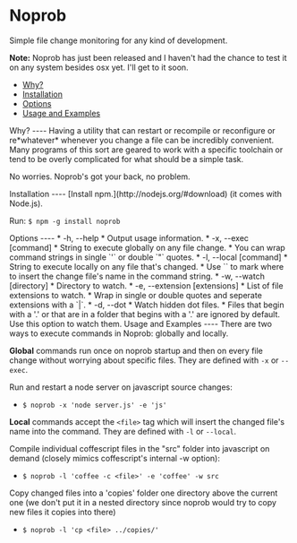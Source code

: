 Noprob
====
Simple file change monitoring for any kind of development.

**Note:** Noprob has just been released and I haven't had the chance to test it on any system besides osx yet.  I'll get to it soon.

* [Why?](#a)
* [Installation](#b)
* [Options](#c)
* [Usage and Examples](#d)

<a name='a' />
Why?
----
Having a utility that can restart or recompile or reconfigure or re*whatever* whenever you change a file can be incredibly convenient.  Many programs of this sort are geared to work with a specific toolchain or tend to be overly complicated for what should be a simple task.

No worries.  Noprob's got your back, no problem.

<a name='b' />
Installation
----
[Install npm.](http://nodejs.org/#download) (it comes with Node.js).

Run: `$ npm -g install noprob`

<a name='c' />
Options
----
* -h, --help
	* Output usage information.
* -x, --exec [command]
	* String to execute globally on any file change.
	* You can wrap command strings in single `'` or double `"` quotes.
* -l, --local [command]
	* String to execute locally on any file that's changed.
	* Use `<file>` to mark where to insert the change file's name in the command string.
* -w, --watch [directory]
	* Directory to watch.
* -e, --extension [extensions]
	* List of file extensions to watch.
	* Wrap in single or double quotes and seperate extensions with a `|`.
* -d, --dot
	* Watch hidden dot files.
	* Files that begin with a '.' or that are in a folder that begins with a '.' are ignored by default.  Use this option to watch them.

<a name='d' />
Usage and Examples
----
There are two ways to execute commands in Noprob: globally and locally.

**Global** commands run once on noprob startup and then on every file change without worrying about specific files.  They are defined with `-x` or `--exec`.

Run and restart a node server on javascript source changes:
* `$ noprob -x 'node server.js' -e 'js'`

**Local** commands accept the `<file>` tag which will insert the changed file's name into the command.  They are defined with `-l` or `--local`.

Compile individual coffescript files in the "src" folder into javascript on demand (closely mimics coffescript's internal -w option):
* `$ noprob -l 'coffee -c <file>' -e 'coffee' -w src`

Copy changed files into a 'copies' folder one directory above the current one (we don't put it in a nested directory since noprob would try to copy new files it copies into there)
* `$ noprob -l 'cp <file> ../copies/'`